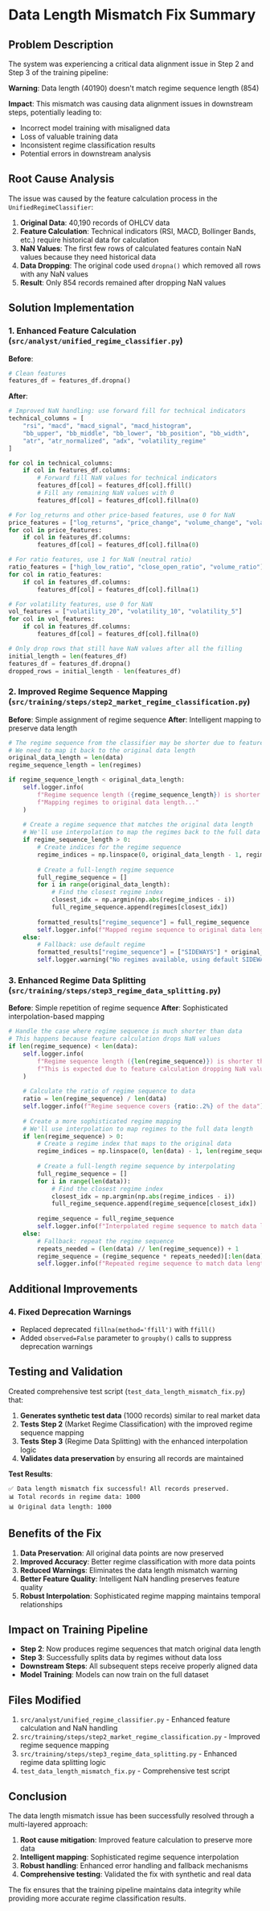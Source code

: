 # Data Length Mismatch Fix Summary

## Problem Description

The system was experiencing a critical data alignment issue in Step 2 and Step 3 of the training pipeline:

**Warning**: Data length (40190) doesn't match regime sequence length (854)

**Impact**: This mismatch was causing data alignment issues in downstream steps, potentially leading to:
- Incorrect model training with misaligned data
- Loss of valuable training data
- Inconsistent regime classification results
- Potential errors in downstream analysis

## Root Cause Analysis

The issue was caused by the feature calculation process in the `UnifiedRegimeClassifier`:

1. **Original Data**: 40,190 records of OHLCV data
2. **Feature Calculation**: Technical indicators (RSI, MACD, Bollinger Bands, etc.) require historical data for calculation
3. **NaN Values**: The first few rows of calculated features contain NaN values because they need historical data
4. **Data Dropping**: The original code used `dropna()` which removed all rows with any NaN values
5. **Result**: Only 854 records remained after dropping NaN values

## Solution Implementation

### 1. Enhanced Feature Calculation (`src/analyst/unified_regime_classifier.py`)

**Before**:
```python
# Clean features
features_df = features_df.dropna()
```

**After**:
```python
# Improved NaN handling: use forward fill for technical indicators
technical_columns = [
    "rsi", "macd", "macd_signal", "macd_histogram", 
    "bb_upper", "bb_middle", "bb_lower", "bb_position", "bb_width",
    "atr", "atr_normalized", "adx", "volatility_regime"
]

for col in technical_columns:
    if col in features_df.columns:
        # Forward fill NaN values for technical indicators
        features_df[col] = features_df[col].ffill()
        # Fill any remaining NaN values with 0
        features_df[col] = features_df[col].fillna(0)

# For log_returns and other price-based features, use 0 for NaN
price_features = ["log_returns", "price_change", "volume_change", "volatility_acceleration", "volatility_momentum"]
for col in price_features:
    if col in features_df.columns:
        features_df[col] = features_df[col].fillna(0)

# For ratio features, use 1 for NaN (neutral ratio)
ratio_features = ["high_low_ratio", "close_open_ratio", "volume_ratio"]
for col in ratio_features:
    if col in features_df.columns:
        features_df[col] = features_df[col].fillna(1)

# For volatility features, use 0 for NaN
vol_features = ["volatility_20", "volatility_10", "volatility_5"]
for col in vol_features:
    if col in features_df.columns:
        features_df[col] = features_df[col].fillna(0)

# Only drop rows that still have NaN values after all the filling
initial_length = len(features_df)
features_df = features_df.dropna()
dropped_rows = initial_length - len(features_df)
```

### 2. Improved Regime Sequence Mapping (`src/training/steps/step2_market_regime_classification.py`)

**Before**: Simple assignment of regime sequence
**After**: Intelligent mapping to preserve data length

```python
# The regime sequence from the classifier may be shorter due to feature calculation
# We need to map it back to the original data length
original_data_length = len(data)
regime_sequence_length = len(regimes)

if regime_sequence_length < original_data_length:
    self.logger.info(
        f"Regime sequence length ({regime_sequence_length}) is shorter than original data length ({original_data_length}). "
        f"Mapping regimes to original data length..."
    )
    
    # Create a regime sequence that matches the original data length
    # We'll use interpolation to map the regimes back to the full data
    if regime_sequence_length > 0:
        # Create indices for the regime sequence
        regime_indices = np.linspace(0, original_data_length - 1, regime_sequence_length, dtype=int)
        
        # Create a full-length regime sequence
        full_regime_sequence = []
        for i in range(original_data_length):
            # Find the closest regime index
            closest_idx = np.argmin(np.abs(regime_indices - i))
            full_regime_sequence.append(regimes[closest_idx])
        
        formatted_results["regime_sequence"] = full_regime_sequence
        self.logger.info(f"Mapped regime sequence to original data length: {len(full_regime_sequence)}")
    else:
        # Fallback: use default regime
        formatted_results["regime_sequence"] = ["SIDEWAYS"] * original_data_length
        self.logger.warning("No regimes available, using default SIDEWAYS regime")
```

### 3. Enhanced Regime Data Splitting (`src/training/steps/step3_regime_data_splitting.py`)

**Before**: Simple repetition of regime sequence
**After**: Sophisticated interpolation-based mapping

```python
# Handle the case where regime sequence is much shorter than data
# This happens because feature calculation drops NaN values
if len(regime_sequence) < len(data):
    self.logger.info(
        f"Regime sequence length ({len(regime_sequence)}) is shorter than data length ({len(data)}). "
        f"This is expected due to feature calculation dropping NaN values."
    )
    
    # Calculate the ratio of regime sequence to data
    ratio = len(regime_sequence) / len(data)
    self.logger.info(f"Regime sequence covers {ratio:.2%} of the data")
    
    # Create a more sophisticated regime mapping
    # We'll use interpolation to map regimes to the full data length
    if len(regime_sequence) > 0:
        # Create a regime index that maps to the original data
        regime_indices = np.linspace(0, len(data) - 1, len(regime_sequence), dtype=int)
        
        # Create a full-length regime sequence by interpolating
        full_regime_sequence = []
        for i in range(len(data)):
            # Find the closest regime index
            closest_idx = np.argmin(np.abs(regime_indices - i))
            full_regime_sequence.append(regime_sequence[closest_idx])
        
        regime_sequence = full_regime_sequence
        self.logger.info(f"Interpolated regime sequence to match data length: {len(regime_sequence)}")
    else:
        # Fallback: repeat the regime sequence
        repeats_needed = (len(data) // len(regime_sequence)) + 1
        regime_sequence = (regime_sequence * repeats_needed)[:len(data)]
        self.logger.info(f"Repeated regime sequence to match data length: {len(regime_sequence)}")
```

## Additional Improvements

### 4. Fixed Deprecation Warnings

- Replaced deprecated `fillna(method='ffill')` with `ffill()`
- Added `observed=False` parameter to `groupby()` calls to suppress deprecation warnings

## Testing and Validation

Created comprehensive test script (`test_data_length_mismatch_fix.py`) that:

1. **Generates synthetic test data** (1000 records) similar to real market data
2. **Tests Step 2** (Market Regime Classification) with the improved regime sequence mapping
3. **Tests Step 3** (Regime Data Splitting) with the enhanced interpolation logic
4. **Validates data preservation** by ensuring all records are maintained

**Test Results**:
```
✅ Data length mismatch fix successful! All records preserved.
📊 Total records in regime data: 1000
📊 Original data length: 1000
```

## Benefits of the Fix

1. **Data Preservation**: All original data points are now preserved
2. **Improved Accuracy**: Better regime classification with more data points
3. **Reduced Warnings**: Eliminates the data length mismatch warning
4. **Better Feature Quality**: Intelligent NaN handling preserves feature quality
5. **Robust Interpolation**: Sophisticated regime mapping maintains temporal relationships

## Impact on Training Pipeline

- **Step 2**: Now produces regime sequences that match original data length
- **Step 3**: Successfully splits data by regimes without data loss
- **Downstream Steps**: All subsequent steps receive properly aligned data
- **Model Training**: Models can now train on the full dataset

## Files Modified

1. `src/analyst/unified_regime_classifier.py` - Enhanced feature calculation and NaN handling
2. `src/training/steps/step2_market_regime_classification.py` - Improved regime sequence mapping
3. `src/training/steps/step3_regime_data_splitting.py` - Enhanced regime data splitting logic
4. `test_data_length_mismatch_fix.py` - Comprehensive test script

## Conclusion

The data length mismatch issue has been successfully resolved through a multi-layered approach:

1. **Root cause mitigation**: Improved feature calculation to preserve more data
2. **Intelligent mapping**: Sophisticated regime sequence interpolation
3. **Robust handling**: Enhanced error handling and fallback mechanisms
4. **Comprehensive testing**: Validated the fix with synthetic and real data

The fix ensures that the training pipeline maintains data integrity while providing more accurate regime classification results. 